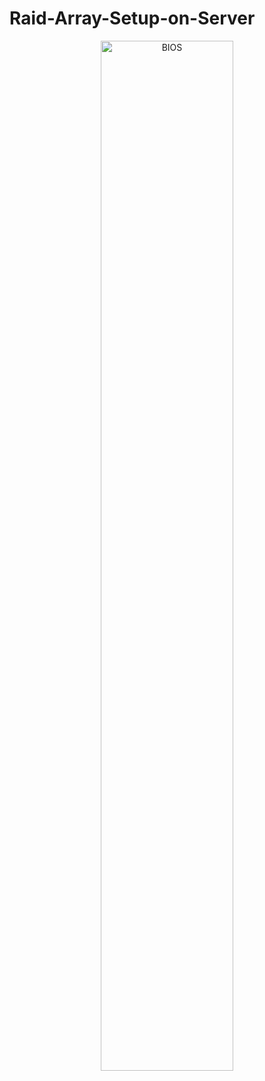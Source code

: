 # Raid-Array-Setup-on-Server
<p align="center">
<img src="https://imgur.com/a/ptjYtys.png" height="65%" width="65%" alt="BIOS"/>
</p>
